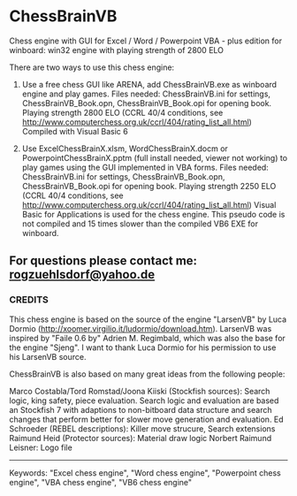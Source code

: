 # ChessBrainVB
Chess engine with GUI for Excel / Word / Powerpoint VBA - plus edition for winboard: win32 engine with playing strength of 2800 ELO

There are two ways to use this chess engine:

1. Use a free chess GUI like ARENA, add ChessBrainVB.exe as winboard engine  and play games.
   Files needed: ChessBrainVB.ini  for settings, ChessBrainVB_Book.opn, ChessBrainVB_Book.opi for opening book.
  Playing strength 2800 ELO (CCRL 40/4 conditions, see http://www.computerchess.org.uk/ccrl/404/rating_list_all.html)
  Compiled with Visual Basic 6
 
2. Use ExcelChessBrainX.xlsm, WordChessBrainX.docm or PowerpointChessBrainX.pptm (full install needed, viewer not working)
   to play games using the GUI implemented in VBA forms.
  Files needed: ChessBrainVB.ini  for settings, ChessBrainVB_Book.opn, ChessBrainVB_Book.opi for opening book.
  Playing strength 2250 ELO (CCRL 40/4 conditions, see http://www.computerchess.org.uk/ccrl/404/rating_list_all.html)
  Visual Basic for Applications is used for the chess engine.
  This pseudo code is not compiled and 15 times slower than the compiled VB6 EXE for winboard.

For questions please contact me:
rogzuehlsdorf@yahoo.de
----------------------------------------------------------------------
### CREDITS
This chess engine is based on the source of the engine "LarsenVB" by Luca Dormio (http://xoomer.virgilio.it/ludormio/download.htm).
LarsenVB was inspired by "Faile 0.6 by" Adrien M. Regimbald, which was also the base for the engine "Sjeng".
I want to thank Luca Dormio for his permission to use his LarsenVB source. 

ChessBrainVB is also based on many great ideas from the following people: 

Marco Costabla/Tord Romstad/Joona Kiiski (Stockfish sources): Search logic, king safety, piece evaluation.
Search logic and evaluation are based an Stockfish 7 with adaptions to non-bitboard data structure and search changes that perform better for slower move generation and evaluation.
Ed Schroeder (REBEL descriptions):  Killer move strucure, Search extensions
Raimund Heid (Protector sources):  Material draw logic
Norbert Raimund Leisner: Logo file

----------------------------------------------------------------------
Keywords: "Excel chess engine", "Word chess engine", "Powerpoint chess engine", "VBA chess engine", "VB6 chess engine"

